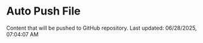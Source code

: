 # Auto Push File

Content that will be pushed to GitHub repository.
Last updated: 06/28/2025, 07:04:07 AM
